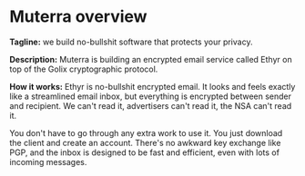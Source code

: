 # Muterra overview

**Tagline:** we build no-bullshit software that protects your privacy.

**Description:** Muterra is building an encrypted email service called Ethyr on top of the Golix cryptographic protocol.

**How it works:** Ethyr is no-bullshit encrypted email. It looks and feels exactly like a streamlined email inbox, but everything is encrypted between sender and recipient. We can't read it, advertisers can't read it, the NSA can't read it.

You don't have to go through any extra work to use it. You just download the client and create an account. There's no awkward key exchange like PGP, and the inbox is designed to be fast and efficient, even with lots of incoming messages.